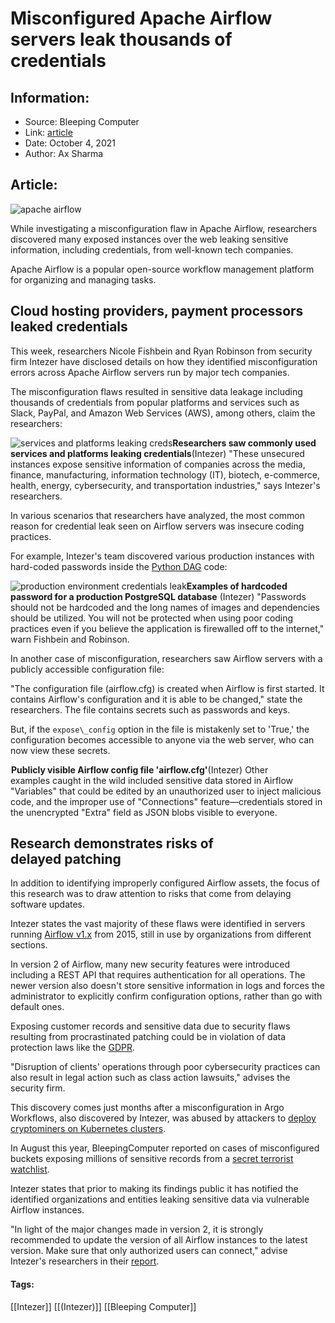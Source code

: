 # Misconfigured Apache Airflow servers leak thousands of credentials
### 

## Information:
+ Source: Bleeping Computer
+ Link: [article](https://www.bleepingcomputer.com/news/security/misconfigured-apache-airflow-servers-leak-thousands-of-credentials/)
+ Date: October 4, 2021
+ Author: Ax Sharma


## Article:
![apache airflow](https://www.bleepstatic.com/content/hl-images/2021/10/04/header.png)


While investigating a misconfiguration flaw in Apache Airflow, researchers discovered many exposed instances over the web leaking sensitive information, including credentials, from well-known tech companies.


Apache Airflow is a popular open-source workflow management platform for organizing and managing tasks.


Cloud hosting providers, payment processors leaked credentials
--------------------------------------------------------------


This week, researchers Nicole Fishbein and Ryan Robinson from security firm Intezer have disclosed details on how they identified misconfiguration errors across Apache Airflow servers run by major tech companies.


The misconfiguration flaws resulted in sensitive data leakage including thousands of credentials from popular platforms and services such as Slack, PayPal, and Amazon Web Services (AWS), among others, claim the researchers:



![services and platforms leaking creds](https://www.bleepstatic.com/images/news/u/1164866/2021/Oct-2021/apache-airflow-misconfig/image1.jpg)**Researchers saw commonly used services and platforms leaking credentials**(Intezer)
"These unsecured instances expose sensitive information of companies across the media, finance, manufacturing, information technology (IT), biotech, e-commerce, health, energy, cybersecurity, and transportation industries," says Intezer's researchers.


In various scenarios that researchers have analyzed, the most common reason for credential leak seen on Airflow servers was insecure coding practices.


For example, Intezer's team discovered various production instances with hard-coded passwords inside the [Python DAG](https://airflow.apache.org/docs/apache-airflow/stable/concepts/dags.html) code:



![production environment credentials leak](https://www.bleepstatic.com/images/news/u/1164866/2021/Oct-2021/apache-airflow-misconfig/image2.jpg)**Examples of hardcoded password for a production PostgreSQL database** (Intezer)
"Passwords should not be hardcoded and the long names of images and dependencies should be utilized. You will not be protected when using poor coding practices even if you believe the application is firewalled off to the internet," warn Fishbein and Robinson. 


In another case of misconfiguration, researchers saw Airflow servers with a publicly accessible configuration file: 


"The configuration file (airflow.cfg) is created when Airflow is first started. It contains Airflow's configuration and it is able to be changed," state the researchers. The file contains secrets such as passwords and keys.


But, if the `expose\_config` option in the file is mistakenly set to 'True,' the configuration becomes accessible to anyone via the web server, who can now view these secrets.



![publicly visible Airflow config file](data:image/gif;base64,R0lGODlhAQABAAAAACH5BAEKAAEALAAAAAABAAEAAAICTAEAOw==)**Publicly visible Airflow config file 'airflow.cfg'**(Intezer)
Other examples caught in the wild included sensitive data stored in Airflow "Variables" that could be edited by an unauthorized user to inject malicious code, and the improper use of "Connections" feature—credentials stored in the unencrypted "Extra" field as JSON blobs visible to everyone.


Research demonstrates risks of delayed patching
-----------------------------------------------


In addition to identifying improperly configured Airflow assets, the focus of this research was to draw attention to risks that come from delaying software updates.


Intezer states the vast majority of these flaws were identified in servers running [Airflow v1.x](https://github.com/apache/airflow/releases/tag/1.0.0) from 2015, still in use by organizations from different sections.


In version 2 of Airflow, many new security features were introduced including a REST API that requires authentication for all operations. The newer version also doesn't store sensitive information in logs and forces the administrator to explicitly confirm configuration options, rather than go with default ones.


Exposing customer records and sensitive data due to security flaws resulting from procrastinated patching could be in violation of data protection laws like the [GDPR](https://www.bleepingcomputer.com/news/technology/amazon-gets-888-million-gdpr-fine-for-behavioral-advertising/).


"Disruption of clients' operations through poor cybersecurity practices can also result in legal action such as class action lawsuits," advises the security firm.


This discovery comes just months after a misconfiguration in Argo Workflows, also discovered by Intezer, was abused by attackers to [deploy cryptominers on Kubernetes clusters](https://www.bleepingcomputer.com/news/security/attackers-deploy-cryptominers-on-kubernetes-clusters-via-argo-workflows/).


In August this year, BleepingComputer reported on cases of misconfigured buckets exposing millions of sensitive records from a [secret terrorist watchlist](https://www.bleepingcomputer.com/news/security/secret-terrorist-watchlist-with-2-million-records-exposed-online/).


Intezer states that prior to making its findings public it has notified the identified organizations and entities leaking sensitive data via vulnerable Airflow instances.


"In light of the major changes made in version 2, it is strongly recommended to update the version of all Airflow instances to the latest version. Make sure that only authorized users can connect," advise Intezer's researchers in their [report](https://www.intezer.com/blog/cloud-security/misconfigured-airflows-leak-credentials).




#### Tags:
[[Intezer]] [[(Intezer)]] [[Bleeping Computer]]

